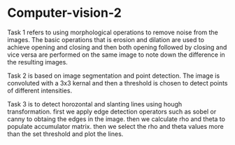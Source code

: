 # Computer-vision-2
Task 1 refers to using morphological operations to remove noise from the images. The basic operations that is erosion and
dilation are used to achieve opening and closing and then both opening followed by closing and vice versa are performed 
on the same image to note down the difference in the resulting images.

Task 2 is based on image segmentation and point detection. The image is convoluted with a 3x3 kernal and then a threshold 
is chosen to detect points of different intensities.

Task 3 is to detect horozontal and slanting lines using hough transformation. first we apply edge detection operators such as 
sobel or canny to obtaing the edges in the image. then we calculate rho and theta to populate accumulator matrix. then we 
select the rho and theta values more than the set threshold and plot the lines.

